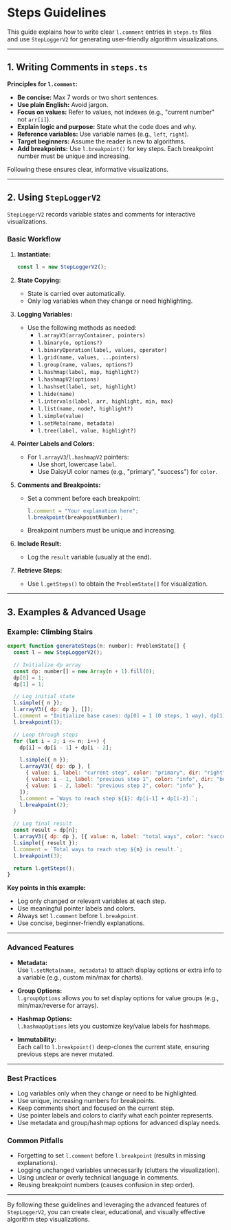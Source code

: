 # Steps Guidelines

This guide explains how to write clear `l.comment` entries in `steps.ts` files and use `StepLoggerV2` for generating user-friendly algorithm visualizations.

---

## 1. Writing Comments in `steps.ts`

**Principles for `l.comment`:**
- **Be concise:** Max 7 words or two short sentences.
- **Use plain English:** Avoid jargon.
- **Focus on values:** Refer to values, not indexes (e.g., "current number" not `arr[i]`).
- **Explain logic and purpose:** State what the code does and why.
- **Reference variables:** Use variable names (e.g., `left`, `right`).
- **Target beginners:** Assume the reader is new to algorithms.
- **Add breakpoints:** Use `l.breakpoint()` for key steps. Each breakpoint number must be unique and increasing.

Following these ensures clear, informative visualizations.

---

## 2. Using `StepLoggerV2`

`StepLoggerV2` records variable states and comments for interactive visualizations.

### Basic Workflow

1. **Instantiate:**
   ```js
   const l = new StepLoggerV2();
   ```
2. **State Copying:**
   - State is carried over automatically.
   - Only log variables when they change or need highlighting.

3. **Logging Variables:**
   - Use the following methods as needed:
     - `l.arrayV3(arrayContainer, pointers)`
     - `l.binary(o, options?)`
     - `l.binaryOperation(label, values, operator)`
     - `l.grid(name, values, ...pointers)`
     - `l.group(name, values, options?)`
     - `l.hashmap(label, map, highlight?)`
     - `l.hashmapV2(options)`
     - `l.hashset(label, set, highlight)`
     - `l.hide(name)`
     - `l.intervals(label, arr, highlight, min, max)`
     - `l.list(name, node?, highlight?)`
     - `l.simple(value)`
     - `l.setMeta(name, metadata)`
     - `l.tree(label, value, highlight?)`

4. **Pointer Labels and Colors:**
   - For `l.arrayV3`/`l.hashmapV2` pointers:
     - Use short, lowercase `label`.
     - Use DaisyUI color names (e.g., "primary", "success") for `color`.

5. **Comments and Breakpoints:**
   - Set a comment before each breakpoint:
     ```js
     l.comment = "Your explanation here";
     l.breakpoint(breakpointNumber);
     ```
   - Breakpoint numbers must be unique and increasing.

6. **Include Result:**
   - Log the `result` variable (usually at the end).

7. **Retrieve Steps:**
   - Use `l.getSteps()` to obtain the `ProblemState[]` for visualization.

---

## 3. Examples & Advanced Usage

### Example: Climbing Stairs

```js
export function generateSteps(n: number): ProblemState[] {
  const l = new StepLoggerV2();

  // Initialize dp array
  const dp: number[] = new Array(n + 1).fill(0);
  dp[0] = 1;
  dp[1] = 1;

  // Log initial state
  l.simple({ n });
  l.arrayV3({ dp: dp }, []);
  l.comment = "Initialize base cases: dp[0] = 1 (0 steps, 1 way), dp[1] = 1 (1 step, 1 way).";
  l.breakpoint(1);

  // Loop through steps
  for (let i = 2; i <= n; i++) {
    dp[i] = dp[i - 1] + dp[i - 2];

    l.simple({ n });
    l.arrayV3({ dp: dp }, [
      { value: i, label: "current step", color: "primary", dir: "right" },
      { value: i - 1, label: "previous step 1", color: "info", dir: "bottom" },
      { value: i - 2, label: "previous step 2", color: "info" },
    ]);
    l.comment = `Ways to reach step ${i}: dp[i-1] + dp[i-2].`;
    l.breakpoint(2);
  }

  // Log final result
  const result = dp[n];
  l.arrayV3({ dp: dp }, [{ value: n, label: "total ways", color: "success" }]);
  l.simple({ result });
  l.comment = `Total ways to reach step ${n} is result.`;
  l.breakpoint(3);

  return l.getSteps();
}
```

**Key points in this example:**
- Log only changed or relevant variables at each step.
- Use meaningful pointer labels and colors.
- Always set `l.comment` before `l.breakpoint`.
- Use concise, beginner-friendly explanations.

---

### Advanced Features

- **Metadata:**  
  Use `l.setMeta(name, metadata)` to attach display options or extra info to a variable (e.g., custom min/max for charts).

- **Group Options:**  
  `l.groupOptions` allows you to set display options for value groups (e.g., min/max/reverse for arrays).

- **Hashmap Options:**  
  `l.hashmapOptions` lets you customize key/value labels for hashmaps.

- **Immutability:**  
  Each call to `l.breakpoint()` deep-clones the current state, ensuring previous steps are never mutated.

---

### Best Practices

- Log variables only when they change or need to be highlighted.
- Use unique, increasing numbers for breakpoints.
- Keep comments short and focused on the current step.
- Use pointer labels and colors to clarify what each pointer represents.
- Use metadata and group/hashmap options for advanced display needs.

### Common Pitfalls

- Forgetting to set `l.comment` before `l.breakpoint` (results in missing explanations).
- Logging unchanged variables unnecessarily (clutters the visualization).
- Using unclear or overly technical language in comments.
- Reusing breakpoint numbers (causes confusion in step order).

---

By following these guidelines and leveraging the advanced features of `StepLoggerV2`, you can create clear, educational, and visually effective algorithm step visualizations.